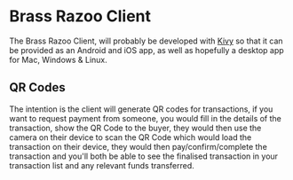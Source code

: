 
# Brass Razoo Client

The Brass Razoo Client, will probably be developed with [Kivy](https://kivy.org/) so that it can be provided as an Android and iOS app, as well as hopefully a desktop app for Mac, Windows & Linux.

## QR Codes

The intention is the client will generate QR codes for transactions, if you want to request payment from someone, you would fill in the details of the transaction, show the QR Code to the buyer, they would then use the camera on their device to scan the QR Code which would load the transaction on their device, they would then pay/confirm/complete the transaction and you'll both be able to see the finalised transaction in your transaction list and any relevant funds transferred.
